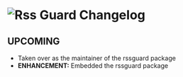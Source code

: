 # ![Rss Guard Changelog](https://img.shields.io/badge/Rss%20Guard-Package%20Changelog-blue.svg?style=for-the-badge)

## UPCOMING
- Taken over as the maintainer of the rssguard package
- **ENHANCEMENT:** Embedded the rssguard package
